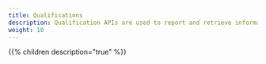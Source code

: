 ```yaml
---
title: Qualifications
description: Qualification APIs are used to report and retrieve information about seafarers
weight: 10
---
```


{{% children description="true" %}}
